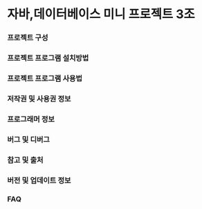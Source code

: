# 자바,데이터베이스 미니 프로젝트 3조

### 프로젝트 구성

### 프로젝트 프로그램 설치방법

### 프로젝트 프로그램 사용법

### 저작권 및 사용권 정보

### 프로그래머 정보

### 버그 및 디버그

### 참고 및 출처

### 버전 및 업데이트 정보

### FAQ
